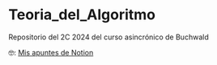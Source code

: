 # Teoria_del_Algoritmo
Repositorio del 2C 2024 del curso asincrónico de Buchwald

🤓: [Mis apuntes de Notion](https://scratched-lantern-d4a.notion.site/apuntes-de-TDA-81ae52e2992f4a23b2f08e0117b93914?pvs=74) 
